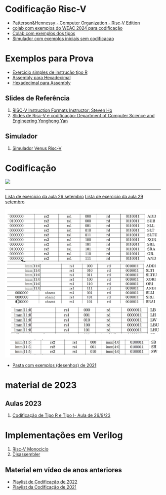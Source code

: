 # Codificação Risc-V
* [Patterson&Hennessy - Computer Organization - Risc-V Edition](http://home.ustc.edu.cn/~louwenqi/reference_books_tools/Computer%20Organization%20and%20Design%20RISC-V%20edition.pdf)
* [colab com exemplos do WEAC 2024 para codificação](https://colab.research.google.com/drive/1u7puz3JG8yJOQq_dmPhiEoF8A-O5PGUS?usp=sharing)
* [Colab com exemplos dos tipos](https://colab.research.google.com/drive/1j4duq-VNTc3S_4TCbGBKvoKPv51asSAG?usp=sharing)
* [Simulador com exemplos iniciais sem codificacao](https://colab.research.google.com/drive/1Bef2Mov-St8bYQM0CDSolaGpGULTbYjI?usp=sharing)

# Exemplos para Prova
* [Exercicio simples de instrução tipo R](https://colab.research.google.com/drive/1Id4bzOBTbZgqrWdyvD3K2eEcnEAdqxqV?usp=sharing)
* [Assembly para Hexadecimal](https://colab.research.google.com/drive/1QHVEaphOLVFhRe-NSnaqh7N6nyrzNSPx?usp=sharing)
* [Hexadecimal para Assembly](https://colab.research.google.com/drive/1_IJVgOGokCY0RMEBD1bR6CD1oAiDIJwE?usp=sharing)
  
## Slides de Referência

1. [RISC-V Instruction Formats Instructor: Steven Ho](https://inst.eecs.berkeley.edu/~cs61c/resources/su18_lec/Lecture7.pdf)
2. [Slides de Risc-V e codificação: Department	of	Computer	Science	and	Engineering
Yonghong Yan](https://passlab.github.io/CSCE513/notes/lecture04_RISCV_ISA.pdf)

## Simulador
1. [Simulador Venus Risc-V](https://www.kvakil.me/venus/) 

# Codificação 

![](https://devopedia.org/images/article/110/3808.1535301636.png)



-----------------------------


[Lista de exercicio da aula 26 setembro](https://drive.google.com/file/d/1Wqzh1l8wOJNHI9NsZWmCdFto8byijNgy/view?usp=sharing)
[Lista de exercicio da aula 29 setembro](https://drive.google.com/file/d/10udC2CuhCyzEk49RF6fKmrqHb2Ghs_f3/view?usp=sharing)


![](https://github.com/arduinoufv/inf250/blob/master/2023/figuras/ris_type-riscv.png?raw=true) 

* [Pasta com exemplos (desenhos) de 2021](https://github.com/arduinoufv/inf250/tree/master/Assembler_Risc_V/download/formato)


# material de 2023


## Aulas 2023

1. [Codificação de Tipo R e Tipo I- Aula de 26/9/23 ](https://www.youtube.com/playlist?list=PLcvOyD_LMr6m0_Bbo5uzh8LDFaXvSSuLf)

# Implementações em Verilog
1. [Risc-V Monociclo](https://colab.research.google.com/drive/1zu_QOlFuqM9g_nA5l16GKRIin5B0KbEA?usp=sharing)
2. [Disassembler](https://github.com/BrunoLevy/learn-fpga/blob/master/FemtoRV/TUTORIALS/FROM_BLINKER_TO_RISCV/riscv_disassembly.v)


## Material em vídeo de anos anteriores

* [Playlist de Codificação de 2022](https://www.youtube.com/playlist?list=PLcvOyD_LMr6lBkuAXtF-8DH8WHVpnT7Fw)
* [Playlist da Codificação de 2021](https://www.youtube.com/playlist?list=PLcvOyD_LMr6mTtcPhwp5KFARQOusn66EO)

